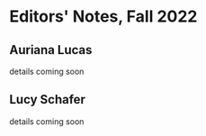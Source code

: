 # Editors' Notes, Fall 2022
## Auriana Lucas
details coming soon
## Lucy Schafer
details coming soon
